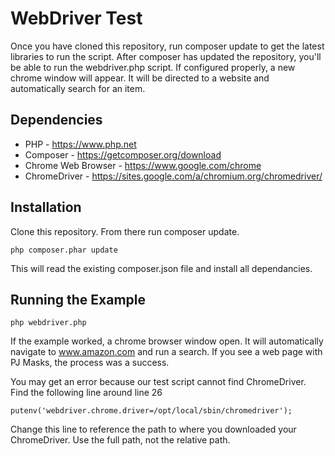 # WebDriver Test

Once you have cloned this repository, run composer update to get the latest libraries to run the script.  After composer has updated the repository, you'll be able to run the webdriver.php script.  If configured properly, a new chrome window will appear.  It will be directed to a website and automatically search for an item.

## Dependencies

- PHP - https://www.php.net
- Composer - https://getcomposer.org/download
- Chrome Web Browser - https://www.google.com/chrome
- ChromeDriver - https://sites.google.com/a/chromium.org/chromedriver/

## Installation

Clone this repository.  From there run composer update.
    
    php composer.phar update

This will read the existing composer.json file and install all dependancies.

## Running the Example

    php webdriver.php
    
If the example worked, a chrome browser window open. It will automatically navigate to www.amazon.com and run a search.  If you see a web page with PJ Masks, the process was a success.

You may get an error because our test script cannot find ChromeDriver. Find the following line around line 26

    putenv('webdriver.chrome.driver=/opt/local/sbin/chromedriver');
    
Change this line to reference the path to where you downloaded your ChromeDriver.  Use the full path, not the relative path.
